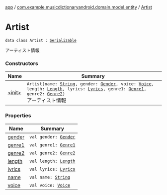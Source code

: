 [app](../../index.md) / [com.example.musicdictionaryandroid.domain.model.entity](../index.md) / [Artist](./index.md)

# Artist

`data class Artist : `[`Serializable`](https://developer.android.com/reference/java/io/Serializable.html)

アーティスト情報

### Constructors

| Name | Summary |
|---|---|
| [&lt;init&gt;](-init-.md) | `Artist(name: `[`String`](https://kotlinlang.org/api/latest/jvm/stdlib/kotlin/-string/index.html)`, gender: `[`Gender`](../../com.example.musicdictionaryandroid.domain.model.value/-gender/index.md)`, voice: `[`Voice`](../../com.example.musicdictionaryandroid.domain.model.value/-voice/index.md)`, length: `[`Length`](../../com.example.musicdictionaryandroid.domain.model.value/-length/index.md)`, lyrics: `[`Lyrics`](../../com.example.musicdictionaryandroid.domain.model.value/-lyrics/index.md)`, genre1: `[`Genre1`](../../com.example.musicdictionaryandroid.domain.model.value/-genre1/index.md)`, genre2: `[`Genre2`](../../com.example.musicdictionaryandroid.domain.model.value/-genre2/index.md)`)`<br>アーティスト情報 |

### Properties

| Name | Summary |
|---|---|
| [gender](gender.md) | `val gender: `[`Gender`](../../com.example.musicdictionaryandroid.domain.model.value/-gender/index.md) |
| [genre1](genre1.md) | `val genre1: `[`Genre1`](../../com.example.musicdictionaryandroid.domain.model.value/-genre1/index.md) |
| [genre2](genre2.md) | `val genre2: `[`Genre2`](../../com.example.musicdictionaryandroid.domain.model.value/-genre2/index.md) |
| [length](length.md) | `val length: `[`Length`](../../com.example.musicdictionaryandroid.domain.model.value/-length/index.md) |
| [lyrics](lyrics.md) | `val lyrics: `[`Lyrics`](../../com.example.musicdictionaryandroid.domain.model.value/-lyrics/index.md) |
| [name](name.md) | `val name: `[`String`](https://kotlinlang.org/api/latest/jvm/stdlib/kotlin/-string/index.html) |
| [voice](voice.md) | `val voice: `[`Voice`](../../com.example.musicdictionaryandroid.domain.model.value/-voice/index.md) |
